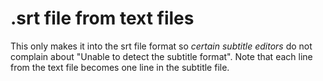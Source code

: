 # .srt file from text files
This only makes it into the srt file format so *certain subtitle editors* do not
complain about "Unable to detect the subtitle format". Note that each line from
the text file becomes one line in the subtitle file.
